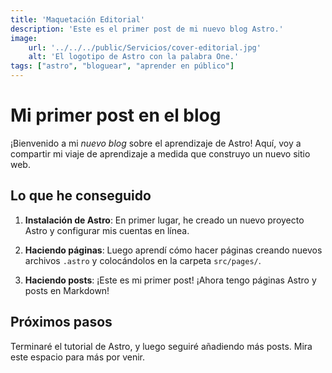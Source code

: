 ```yaml
---
title: 'Maquetación Editorial'
description: 'Este es el primer post de mi nuevo blog Astro.'
image:
    url: '../../../public/Servicios/cover-editorial.jpg'
    alt: 'El logotipo de Astro con la palabra One.'
tags: ["astro", "bloguear", "aprender en público"]
---
```

# Mi primer post en el blog


¡Bienvenido a mi _nuevo blog_ sobre el aprendizaje de Astro! Aquí, voy a compartir mi viaje de aprendizaje a medida que construyo un nuevo sitio web.



## Lo que he conseguido

1. **Instalación de Astro**: En primer lugar, he creado un nuevo proyecto Astro y configurar mis cuentas en línea.

2. **Haciendo páginas**: Luego aprendí cómo hacer páginas creando nuevos archivos `.astro` y colocándolos en la carpeta `src/pages/`.

3. **Haciendo posts**: ¡Este es mi primer post! ¡Ahora tengo páginas Astro y posts en Markdown!

## Próximos pasos

Terminaré el tutorial de Astro, y luego seguiré añadiendo más posts. Mira este espacio para más por venir.